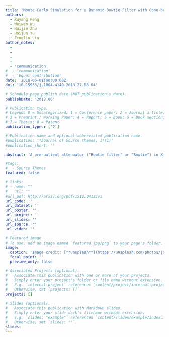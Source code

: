 ```yaml
---
title: 'Monte Carlo Simulation for a Dynamic Bowtie Filter with Cone-beam CT'
authors:
  - Xuyang Feng
  - Weiwen Wu
  - Huijie Zhu
  - Haijun Yu
  - Fenglin Liu
author_notes:
  -
  -
  -
  -
  - 'communication'
#  - 'communication'
#  - 'Equal contribution'
date: '2018-06-01T00:00:00Z'
doi: '10.15953/j.1004-4140.2018.27.03.04'

# Schedule page publish date (NOT publication's date).
publishDate: '2018.06'

# Publication type.
# Legend: 0 = Uncategorized; 1 = Conference paper; 2 = Journal article;
# 3 = Preprint / Working Paper; 4 = Report; 5 = Book; 6 = Book section;
# 7 = Thesis; 8 = Patent
publication_types: ['2']

# Publication name and optional abbreviated publication name.
#publication: '*Journal of Source Themes, 1*(1)'
#publication_short: ''

abstract: 'A pre-patient attenuator ("Bowtie filter" or "Bowtie") in X-ray computed tomography (CT) is used for reducing the radiation dose to patients and helping meet the detector dynamic range, and it also affects the CT image quality. Because a traditional static Bowtie filter is not optimal for modulating X-ray, we recently proposed a dynamic Bowtie filter for cone-beam CT, which could modulate X-ray more effectively. In this paper, we design and study the dynamic Bow-tie using Monte Carlo simulation. First, we establish a simulation frame, which contains a target phantom and a polychromatic source generated by a reflection target. Next, a design phantom is employed to help design the dynamic Bowtie for the target phantom. Finally, we obtain two phantom projections from two modes of filter:no Bowtie and the dynamic Bowtie. The results demonstrate that, under the action of the designed dynamic Bowtie, the X-ray dynamic range on detectors is highly compressed for the design phantom and the target phantom, which means that our methodology facilitate to uniform the photon flux. Moreover, with the uniformed photon flux, the radiation exposure suffered by tested objects reduces and the reconstructed image quality is improved.'

#tags:
#  - Source Themes
featured: false

# links:
# - name: ""
#   url: ""
#url_pdf: http://arxiv.org/pdf/1512.04133v1
url_code: ''
url_dataset: ''
url_poster: ''
url_project: ''
url_slides: ''
url_source: ''
url_video: ''

# Featured image
# To use, add an image named `featured.jpg/png` to your page's folder.
image:
  caption: 'Image credit: [**Unsplash**](https://unsplash.com/photos/jdD8gXaTZsc)'
  focal_point: ''
  preview_only: false

# Associated Projects (optional).
#   Associate this publication with one or more of your projects.
#   Simply enter your project's folder or file name without extension.
#   E.g. `internal-project` references `content/project/internal-project/index.md`.
#   Otherwise, set `projects: []`.
projects: []

# Slides (optional).
#   Associate this publication with Markdown slides.
#   Simply enter your slide deck's filename without extension.
#   E.g. `slides: "example"` references `content/slides/example/index.md`.
#   Otherwise, set `slides: ""`.
slides:
---
```

